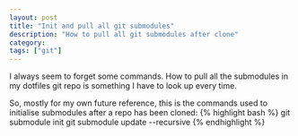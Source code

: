 ```yaml
---
layout: post
title: "Init and pull all git submodules"
description: "How to pull all git submodules after clone"
category:
tags: ["git"]
---
```


I always seem to forget some commands. How to pull all the submodules in my dotfiles git repo is something I have to look up every time.

So, mostly for my own future reference, this is the commands used to initialise submodules after a repo has been cloned:
{% highlight bash %}
git submodule init
git submodule update --recursive
{% endhighlight %}
